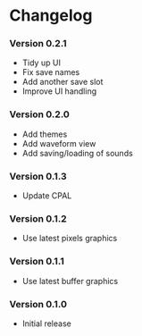 # Changelog

### Version 0.2.1
- Tidy up UI
- Fix save names
- Add another save slot
- Improve UI handling

### Version 0.2.0
- Add themes
- Add waveform view
- Add saving/loading of sounds

### Version 0.1.3
- Update CPAL

### Version 0.1.2
- Use latest pixels graphics

### Version 0.1.1
- Use latest buffer graphics

### Version 0.1.0
- Initial release
